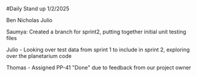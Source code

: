 #Daily Stand up  1/2/2025

Ben
Nicholas
Julio

Saumya: Created a branch for sprint2, putting together initial unit testing files

Julio - Looking over test data from sprint 1 to include in sprint 2, exploring over the planetarium code 

Thomas - Assigned PP-41 "Done" due to feedback from our project owner
